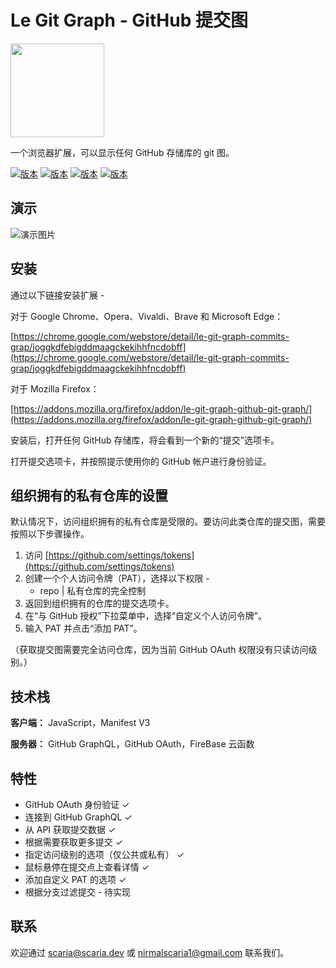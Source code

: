 # Le Git Graph - GitHub 提交图

<img src="https://drive.google.com/uc?export=download&id=12bnQqy4cm2vQcZSKWo2INBv-69iqkF_p" width="150">

一个浏览器扩展，可以显示任何 GitHub 存储库的 git 图。

[![版本](https://img.shields.io/badge/License-MIT-yellow)]()
[![版本](https://img.shields.io/badge/Version-1.2.8-yellowgreen)]()
[![版本](https://img.shields.io/badge/Chrome_CI/CD-Success-green)]()
[![版本](https://img.shields.io/badge/Firefox_CI/CD-Success-green)]()

## 演示
![演示图片](https://user-images.githubusercontent.com/46727865/218700103-c26082db-a696-435c-934c-cc66e1c067bd.png)

## 安装

通过以下链接安装扩展 -

对于 Google Chrome、Opera、Vivaldi、Brave 和 Microsoft Edge：

[https://chrome.google.com/webstore/detail/le-git-graph-commits-grap/joggkdfebigddmaagckekihhfncdobff](https://chrome.google.com/webstore/detail/le-git-graph-commits-grap/joggkdfebigddmaagckekihhfncdobff)

对于 Mozilla Firefox：

[https://addons.mozilla.org/firefox/addon/le-git-graph-github-git-graph/](https://addons.mozilla.org/firefox/addon/le-git-graph-github-git-graph/)

安装后，打开任何 GitHub 存储库，将会看到一个新的“提交”选项卡。

打开提交选项卡，并按照提示使用你的 GitHub 帐户进行身份验证。

## 组织拥有的私有仓库的设置

默认情况下，访问组织拥有的私有仓库是受限的。要访问此类仓库的提交图，需要按照以下步骤操作。

1. 访问 [https://github.com/settings/tokens](https://github.com/settings/tokens)
2. 创建一个个人访问令牌（PAT），选择以下权限 -
    - repo | 私有仓库的完全控制
3. 返回到组织拥有的仓库的提交选项卡。
4. 在“与 GitHub 授权”下拉菜单中，选择“自定义个人访问令牌”。
5. 输入 PAT 并点击“添加 PAT”。

（获取提交图需要完全访问仓库，因为当前 GitHub OAuth 权限没有只读访问级别。）

## 技术栈

**客户端：** JavaScript，Manifest V3

**服务器：** GitHub GraphQL，GitHub OAuth，FireBase 云函数

## 特性

- GitHub OAuth 身份验证 ✓
- 连接到 GitHub GraphQL ✓
- 从 API 获取提交数据 ✓
- 根据需要获取更多提交 ✓
- 指定访问级别的选项（仅公共或私有） ✓
- 鼠标悬停在提交点上查看详情 ✓
- 添加自定义 PAT 的选项 ✓
- 根据分支过滤提交 - 待实现

## 联系

欢迎通过 scaria@scaria.dev 或 nirmalscaria1@gmail.com 联系我们。